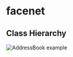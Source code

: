 # facenet

## Class Hierarchy

![AddressBook example](http://www.plantuml.com/plantuml/proxy?cache=no&src=https://raw.github.com/idleroamer/facenet/master/assets/diagrams/class-hierarchy.puml)

